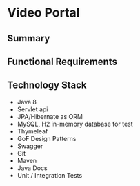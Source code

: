 # Video Portal

## Summary


## Functional Requirements



## Technology Stack
* Java 8
* Servlet api
* JPA/Hibernate as ORM
* MySQL,  H2 in-memory database for test
* Thymeleaf
* GoF Design Patterns
* Swagger
* Git
* Maven
* Java Docs
* Unit / Integration Tests
